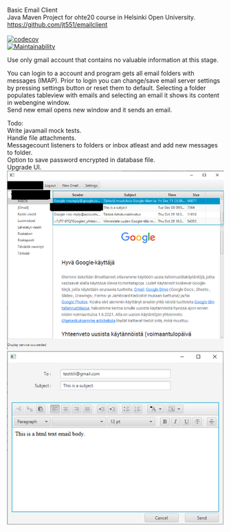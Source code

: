 Basic Email Client  
Java Maven Project for ohte20 course in Helsinki Open University.  
https://github.com/jt551/emailclient  
[![<jt551>](https://circleci.com/gh/jt551/emailclient.svg?style=shield)](https://circleci.com/gh/jt551/emailclient)  
[![codecov](https://codecov.io/gh/jt551/emailclient/branch/main/graph/badge.svg?token=SK7PA5BVQN)](https://codecov.io/gh/jt551/emailclient)  
[![Maintainability](https://api.codeclimate.com/v1/badges/2855f35eb5dda00f2b37/maintainability)](https://codeclimate.com/github/jt551/emailclient/maintainability)  

Use only gmail account that contains no valuable information at this stage.  
  
You can login to a account and program gets all email folders with messages (IMAP). 
Prior to login you can change/save email server settings by pressing settings button or reset them to default. 
Selecting a folder populates tableview with emails and selecting an email it shows its content in webengine window.  
Send new email opens new window and it sends an email.  
  
Todo:  
Write javamail mock tests.  
Handle file attachments.  
Messagecount listeners to folders or inbox atleast and add new messages to folder.  
Option to save password encrypted in database file.  
Upgrade UI.  
![alt text](https://github.com/jt551/emailclient/blob/main/screenshot.png)  
![alt text](https://github.com/jt551/emailclient/blob/main/screenshot2.png)  
